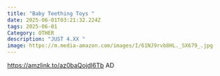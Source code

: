 ```yaml
---
title: "Baby Teething Toys "
date: 2025-06-01T03:21:32.224Z
tags: 2025-06-01
Category: OTHER
description: "JUST 4.XX "
image: https://m.media-amazon.com/images/I/61NJ9rvb8HL._SX679_.jpg
---
```

https://amzlink.to/az0baQojdl6Tb  AD